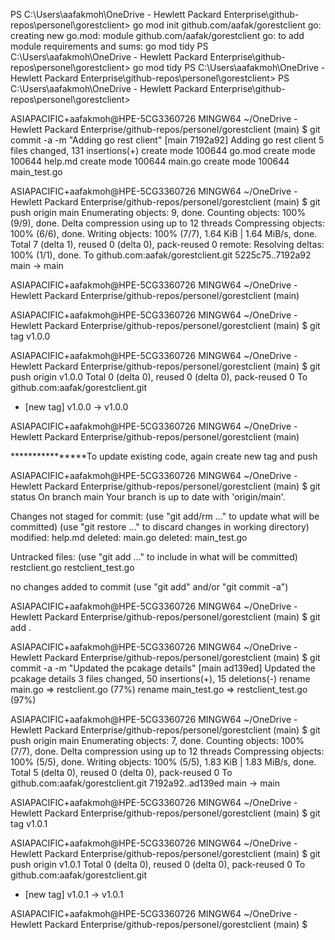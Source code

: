 PS C:\Users\aafakmoh\OneDrive - Hewlett Packard Enterprise\github-repos\personel\gorestclient> go mod init github.com/aafak/gorestclient
go: creating new go.mod: module github.com/aafak/gorestclient
go: to add module requirements and sums:
        go mod tidy
PS C:\Users\aafakmoh\OneDrive - Hewlett Packard Enterprise\github-repos\personel\gorestclient> go mod tidy
PS C:\Users\aafakmoh\OneDrive - Hewlett Packard Enterprise\github-repos\personel\gorestclient> 
PS C:\Users\aafakmoh\OneDrive - Hewlett Packard Enterprise\github-repos\personel\gorestclient> 


ASIAPACIFIC+aafakmoh@HPE-5CG3360726 MINGW64 ~/OneDrive - Hewlett Packard Enterprise/github-repos/personel/gorestclient (main)
$ git commit -a -m "Adding go rest client"
[main 7192a92] Adding go rest client
 5 files changed, 131 insertions(+)
 create mode 100644 go.mod
 create mode 100644 help.md
 create mode 100644 main.go
 create mode 100644 main_test.go

ASIAPACIFIC+aafakmoh@HPE-5CG3360726 MINGW64 ~/OneDrive - Hewlett Packard Enterprise/github-repos/personel/gorestclient (main)
$ git push origin main
Enumerating objects: 9, done.
Counting objects: 100% (9/9), done.
Delta compression using up to 12 threads
Compressing objects: 100% (6/6), done.
Writing objects: 100% (7/7), 1.64 KiB | 1.64 MiB/s, done.
Total 7 (delta 1), reused 0 (delta 0), pack-reused 0
remote: Resolving deltas: 100% (1/1), done.
To github.com:aafak/gorestclient.git
   5225c75..7192a92  main -> main

ASIAPACIFIC+aafakmoh@HPE-5CG3360726 MINGW64 ~/OneDrive - Hewlett Packard Enterprise/github-repos/personel/gorestclient (main)

ASIAPACIFIC+aafakmoh@HPE-5CG3360726 MINGW64 ~/OneDrive - Hewlett Packard Enterprise/github-repos/personel/gorestclient (main)
$ git tag v1.0.0

ASIAPACIFIC+aafakmoh@HPE-5CG3360726 MINGW64 ~/OneDrive - Hewlett Packard Enterprise/github-repos/personel/gorestclient (main)
$ git push origin v1.0.0
Total 0 (delta 0), reused 0 (delta 0), pack-reused 0
To github.com:aafak/gorestclient.git
 * [new tag]         v1.0.0 -> v1.0.0

ASIAPACIFIC+aafakmoh@HPE-5CG3360726 MINGW64 ~/OneDrive - Hewlett Packard Enterprise/github-repos/personel/gorestclient (main)


****************To update existing code, again create new tag and push

ASIAPACIFIC+aafakmoh@HPE-5CG3360726 MINGW64 ~/OneDrive - Hewlett Packard Enterprise/github-repos/personel/gorestclient (main)
$ git status
On branch main
Your branch is up to date with 'origin/main'.

Changes not staged for commit:
  (use "git add/rm <file>..." to update what will be committed)
  (use "git restore <file>..." to discard changes in working directory)
        modified:   help.md
        deleted:    main.go
        deleted:    main_test.go

Untracked files:
  (use "git add <file>..." to include in what will be committed)
        restclient.go
        restclient_test.go

no changes added to commit (use "git add" and/or "git commit -a")

ASIAPACIFIC+aafakmoh@HPE-5CG3360726 MINGW64 ~/OneDrive - Hewlett Packard Enterprise/github-repos/personel/gorestclient (main)
$ git add .

ASIAPACIFIC+aafakmoh@HPE-5CG3360726 MINGW64 ~/OneDrive - Hewlett Packard Enterprise/github-repos/personel/gorestclient (main)
$ git commit -a -m "Updated the pcakage details"
[main ad139ed] Updated the pcakage details
 3 files changed, 50 insertions(+), 15 deletions(-)
 rename main.go => restclient.go (77%)
 rename main_test.go => restclient_test.go (97%)

ASIAPACIFIC+aafakmoh@HPE-5CG3360726 MINGW64 ~/OneDrive - Hewlett Packard Enterprise/github-repos/personel/gorestclient (main)
$ git push origin main
Enumerating objects: 7, done.
Counting objects: 100% (7/7), done.
Delta compression using up to 12 threads
Compressing objects: 100% (5/5), done.
Writing objects: 100% (5/5), 1.83 KiB | 1.83 MiB/s, done.
Total 5 (delta 0), reused 0 (delta 0), pack-reused 0
To github.com:aafak/gorestclient.git
   7192a92..ad139ed  main -> main

ASIAPACIFIC+aafakmoh@HPE-5CG3360726 MINGW64 ~/OneDrive - Hewlett Packard Enterprise/github-repos/personel/gorestclient (main)
$ git tag v1.0.1

ASIAPACIFIC+aafakmoh@HPE-5CG3360726 MINGW64 ~/OneDrive - Hewlett Packard Enterprise/github-repos/personel/gorestclient (main)
$ git push origin v1.0.1
Total 0 (delta 0), reused 0 (delta 0), pack-reused 0
To github.com:aafak/gorestclient.git
 * [new tag]         v1.0.1 -> v1.0.1

ASIAPACIFIC+aafakmoh@HPE-5CG3360726 MINGW64 ~/OneDrive - Hewlett Packard Enterprise/github-repos/personel/gorestclient (main)
$
